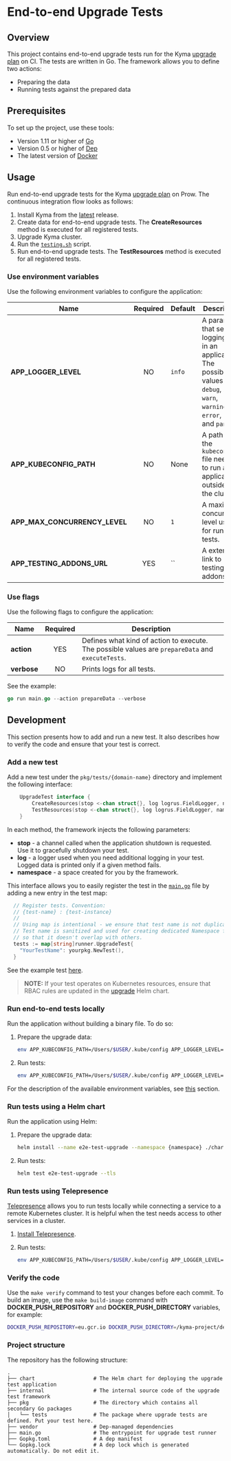 # End-to-end Upgrade Tests

## Overview

This project contains end-to-end upgrade tests run for the Kyma [upgrade plan](https://github.com/kyma-project/test-infra/blob/master/prow/scripts/cluster-integration/kyma-gke-upgrade.sh) on CI. The tests are written in Go. The framework allows you to define two actions:

- Preparing the data
- Running tests against the prepared data

## Prerequisites

To set up the project, use these tools:

- Version 1.11 or higher of [Go](https://golang.org/dl/)
- Version 0.5 or higher of [Dep](https://github.com/golang/dep)
- The latest version of [Docker](https://www.docker.com/)

## Usage

Run end-to-end upgrade tests for the Kyma [upgrade plan](https://github.com/kyma-project/test-infra/blob/master/prow/scripts/cluster-integration/kyma-gke-upgrade.sh) on Prow. The continuous integration flow looks as follows:

1. Install Kyma from the [latest](https://github.com/kyma-project/kyma/releases/latest) release.
2. Create data for end-to-end upgrade tests. The **CreateResources** method is executed for all registered tests.
3. Upgrade Kyma cluster.
4. Run the [`testing.sh`](../../../installation/scripts/testing.sh) script.
5. Run end-to-end upgrade tests. The **TestResources** method is executed for all registered tests.

### Use environment variables

Use the following environment variables to configure the application:

| Name | Required | Default | Description |
|-----|:---------:|--------|------------|
| **APP_LOGGER_LEVEL** | NO | `info` | A parameter that sets the logging level in an application. The possible values are `debug`, `info`, `warn`, `warning`, `error`, `fatal`, and `panic`. |
| **APP_KUBECONFIG_PATH** | NO | None | A path to the `kubeconfig` file needed to run an application outside of the cluster. |
| **APP_MAX_CONCURRENCY_LEVEL** | NO | `1` | A maximum concurrency level used for running tests. |
| **APP_TESTING_ADDONS_URL** | YES | `` | A external link to testing addons. |

### Use flags

Use the following flags to configure the application:

| Name | Required | Description |
|-----|:---------:|------------|
| **action** | YES | Defines what kind of action to execute. The possible values are `prepareData` and `executeTests`. |
| **verbose** | NO | Prints logs for all tests. |

See the example:

```go
go run main.go --action prepareData --verbose
```

## Development

This section presents how to add and run a new test. It also describes how to verify the code and ensure that your test is correct.

### Add a new test

Add a new test under the `pkg/tests/{domain-name}` directory and implement the following interface:

```go
    UpgradeTest interface {
        CreateResources(stop <-chan struct{}, log logrus.FieldLogger, namespace string) error
        TestResources(stop <-chan struct{}, log logrus.FieldLogger, namespace string) error
    }
```

In each method, the framework injects the following parameters:

- **stop** - a channel called when the application shutdown is requested. Use it to gracefully shutdown your test.
- **log** - a logger used when you need additional logging in your test. Logged data is printed only if a given method fails.
- **namespace** - a space created for you by the framework.

This interface allows you to easily register the test in the [`main.go`](./main.go) file by adding a new entry in the test map:

```go
  // Register tests. Convention:
  // {test-name} : {test-instance}
  //
  // Using map is intentional - we ensure that test name is not duplicated.
  // Test name is sanitized and used for creating dedicated Namespace for a given test
  // so that it doesn't overlap with others.
  tests := map[string]runner.UpgradeTest{
    "YourTestName": yourpkg.NewTest(),
  }
```

See the example test [here](./pkg/tests/hello-world/test.go).

>**NOTE:**  If your test operates on Kubernetes resources, ensure that RBAC rules are updated in the [upgrade](./chart/upgrade) Helm chart.

### Run end-to-end tests locally

Run the application without building a binary file. To do so:

1. Prepare the upgrade data:

   ```bash
   env APP_KUBECONFIG_PATH=/Users/$USER/.kube/config APP_LOGGER_LEVEL=debug APP_TESTING_ADDONS_URL="https://github.com/kyma-project/addons/releases/download/0.8.0/index-testing.yaml" go run main.go --action prepareData
   ```

2. Run tests:

   ```bash
   env APP_KUBECONFIG_PATH=/Users/$USER/.kube/config APP_LOGGER_LEVEL=debug APP_TESTING_ADDONS_URL="https://github.com/kyma-project/addons/releases/download/0.8.0/index-testing.yaml" go run main.go --action executeTests
   ```

For the description of the available environment variables, see [this](#use-environment-variables) section.

### Run tests using a Helm chart

Run the application using Helm:

1. Prepare the upgrade data:

    ```bash
    helm install --name e2e-test-upgrade --namespace {namespace} ./chart/upgrade/ --wait --tls
    ```

2. Run tests:

    ```bash
    helm test e2e-test-upgrade --tls
    ```

### Run tests using Telepresence

[Telepresence](https://www.telepresence.io/) allows you to run tests locally while connecting a service to a remote Kubernetes cluster. It is helpful when the test needs access to other services in a cluster.

1. [Install Telepresence](https://www.telepresence.io/reference/install).
2. Run tests:

   ```bash
   env APP_KUBECONFIG_PATH=/Users/$USER/.kube/config APP_LOGGER_LEVEL=debug APP_TESTING_ADDONS_URL="https://github.com/kyma-project/addons/releases/download/0.8.0/index-testing.yaml" telepresence --run go run main.go  --action executeTests --verbose
   ```

### Verify the code

Use the `make verify` command to test your changes before each commit. To build an image, use the `make build-image` command with **DOCKER_PUSH_REPOSITORY** and **DOCKER_PUSH_DIRECTORY** variables, for example:

```bash
DOCKER_PUSH_REPOSITORY=eu.gcr.io DOCKER_PUSH_DIRECTORY=/kyma-project/develop make build-image
```

### Project structure

The repository has the following structure:

```text
.
├── chart                   # The Helm chart for deploying the upgrade test application
├── internal                # The internal source code of the upgrade test framework
├── pkg                     # The directory which contains all secondary Go packages
│   └── tests               # The package where upgrade tests are defined. Put your test here.
├── vendor                  # Dep-managed dependencies
├── main.go                 # The entrypoint for upgrade test runner
├── Gopkg.toml              # A dep manifest
└── Gopkg.lock              # A dep lock which is generated automatically. Do not edit it.
```
